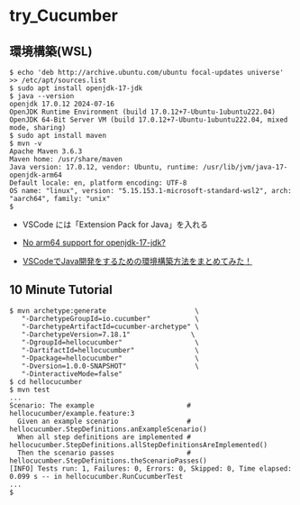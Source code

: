 # try_Cucumber

## 環境構築(WSL)

```
$ echo 'deb http://archive.ubuntu.com/ubuntu focal-updates universe' >> /etc/apt/sources.list
$ sudo apt install openjdk-17-jdk
$ java --version
openjdk 17.0.12 2024-07-16
OpenJDK Runtime Environment (build 17.0.12+7-Ubuntu-1ubuntu222.04)
OpenJDK 64-Bit Server VM (build 17.0.12+7-Ubuntu-1ubuntu222.04, mixed mode, sharing)
$ sudo apt install maven
$ mvn -v
Apache Maven 3.6.3
Maven home: /usr/share/maven
Java version: 17.0.12, vendor: Ubuntu, runtime: /usr/lib/jvm/java-17-openjdk-arm64
Default locale: en, platform encoding: UTF-8
OS name: "linux", version: "5.15.153.1-microsoft-standard-wsl2", arch: "aarch64", family: "unix"
$
```

- VSCode には「Extension Pack for Java」を入れる

- [No arm64 support for openjdk-17-jdk?](https://askubuntu.com/questions/1483336/no-arm64-support-for-openjdk-17-jdk)
- [VSCodeでJava開発をするための環境構築方法をまとめてみた！](https://note.com/liber_grp/n/n88f3f0a6fdf1)

## 10 Minute Tutorial

```
$ mvn archetype:generate                      \
   "-DarchetypeGroupId=io.cucumber"           \
   "-DarchetypeArtifactId=cucumber-archetype" \
   "-DarchetypeVersion=7.18.1"               \
   "-DgroupId=hellocucumber"                  \
   "-DartifactId=hellocucumber"               \
   "-Dpackage=hellocucumber"                  \
   "-Dversion=1.0.0-SNAPSHOT"                 \
   "-DinteractiveMode=false"
$ cd hellocucumber
$ mvn test
...
Scenario: The example                       # hellocucumber/example.feature:3
  Given an example scenario                 # hellocucumber.StepDefinitions.anExampleScenario()
  When all step definitions are implemented # hellocucumber.StepDefinitions.allStepDefinitionsAreImplemented()
  Then the scenario passes                  # hellocucumber.StepDefinitions.theScenarioPasses()
[INFO] Tests run: 1, Failures: 0, Errors: 0, Skipped: 0, Time elapsed: 0.099 s -- in hellocucumber.RunCucumberTest
...
$ 
```
